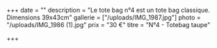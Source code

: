+++
date = ""
description = "Le tote bag n°4 est un tote bag classique. Dimensions 39x43cm"
gallerie = ["/uploads/IMG_1987.jpg"]
photo = "/uploads/IMG_1986 (1).jpg"
prix = "30 €"
titre = "N°4 - Totebag taupe"

+++
